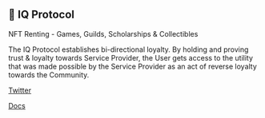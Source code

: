 ## :bank: IQ Protocol

NFT Renting - Games, Guilds, Scholarships & Collectibles

The IQ Protocol establishes bi-directional loyalty. By holding and proving trust & loyalty towards Service Provider, the User gets access to the utility that was made possible by the Service Provider as an act of reverse loyalty towards the Community.

[Twitter](https://twitter.com/IQLabs_official)

[Docs](https://docs.iq.space/iq/general/protocol)

